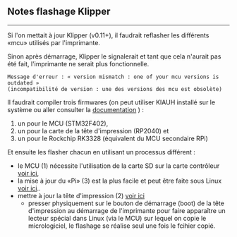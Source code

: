 ## Notes flashage Klipper

---
Si l'on mettait à jour Klipper (v0.11+), il faudrait reflasher les différents «mcu» utilisés par l'imprimante.

Sinon après démarrage, Klipper le signalerait et tant que cela n'aurait pas été fait, l'imprimante ne serait plus fonctionnelle.

    Message d'erreur : « version mismatch : one of your mcu versions is outdated »
    (incompatibilité de version : une des versions des mcu est obsolète)

Il faudrait compiler trois firmwares (on peut utiliser KIAUH installé sur le système ou aller consulter la [documentation](https://www.klipper3d.org/fr/Installation.html#compilation-et-flashage-du-micro-controleur) ) :

1. un pour le MCU (STM32F402),
2. un pour la carte de la tête d'impression (RP2040) et
3. un pour le Rockchip RK3328 (équivalent du MCU secondaire RPi) 

Et ensuite les flasher chacun en utilisant un processus différent :

- le MCU (1) nécessite l'utilisation de la carte SD sur la carte contrôleur [voir ici](https://www.klipper3d.org/fr/SDCard_Updates.html#mises-a-jour-via-la-carte-sd),
- la mise à jour du «Pi» (3) est la plus facile et peut être faite sous Linux [voir ici](https://www.klipper3d.org/fr/RPi_microcontroller.html#microcontroleur-rpi)..
- mettre à jour la tête d'impression (2) [voir ici](https://github.com/Esoterical/voron_canbus/tree/main/toolhead_flashing#if-you-dont-have-canboot-installed)
    - presser physiquement sur le bouton de démarrage (boot) de la tête d'impression au démarrage de l'imprimante
    pour faire apparaître un lecteur spécial dans Linux (via le MCU) sur lequel on copie le micrologiciel,
    le flashage se réalise seul une fois le fcihier copié.
